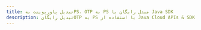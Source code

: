 ---title: تبدیل پاورپوینت بهPS، OTP به PS مبدل رایگان یا Java SDKdescription: تبدیل رایگانOTP به PS با استفاده از Java Cloud APIs & SDK. همچنین اسناد Microsoft PowerPoint را در Cloud ایجاد، ویرایش و رندر کنید.---